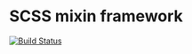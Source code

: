 # SCSS mixin framework

[![Build Status](https://travis-ci.org/Activisme-be/SCSS-framework.svg?branch=master)](https://travis-ci.org/Activisme-be/SCSS-framework)
